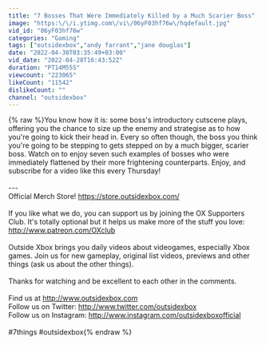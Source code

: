 ```yaml
---
title: "7 Bosses That Were Immediately Killed by a Much Scarier Boss"
image: "https:\/\/i.ytimg.com\/vi\/06yF03hf76w\/hqdefault.jpg"
vid_id: "06yF03hf76w"
categories: "Gaming"
tags: ["outsidexbox","andy farrant","jane douglas"]
date: "2022-04-30T03:35:49+03:00"
vid_date: "2022-04-28T16:43:52Z"
duration: "PT14M55S"
viewcount: "223065"
likeCount: "11542"
dislikeCount: ""
channel: "outsidexbox"
---
```

{% raw %}You know how it is: some boss's introductory cutscene plays, offering you the chance to size up the enemy and strategise as to how you're going to kick their head in. Every so often though, the boss you think you're going to be stepping to gets stepped on by a much bigger, scarier boss. Watch on to enjoy seven such examples of bosses who were immediately flattened by their more frightening counterparts. Enjoy, and subscribe for a video like this every Thursday!<br /><br />---<br />Official Merch Store! <a rel="nofollow" target="blank" href="https://store.outsidexbox.com/">https://store.outsidexbox.com/</a><br /><br />If you like what we do, you can support us by joining the OX Supporters Club. It's totally optional but it helps us make more of the stuff you love: <a rel="nofollow" target="blank" href="http://www.patreon.com/OXclub">http://www.patreon.com/OXclub</a><br /><br />Outside Xbox brings you daily videos about videogames, especially Xbox games. Join us for new gameplay, original list videos, previews and other things (ask us about the other things). <br /><br />Thanks for watching and be excellent to each other in the comments. <br /><br />Find us at <a rel="nofollow" target="blank" href="http://www.outsidexbox.com">http://www.outsidexbox.com</a><br />Follow us on Twitter: <a rel="nofollow" target="blank" href="http://www.twitter.com/outsidexbox">http://www.twitter.com/outsidexbox</a><br />Follow us on Instagram: <a rel="nofollow" target="blank" href="http://www.instagram.com/outsidexboxofficial">http://www.instagram.com/outsidexboxofficial</a><br /><br />#7things #outsidexbox{% endraw %}
